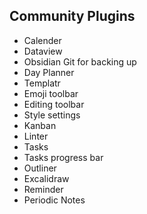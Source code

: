 ## Community Plugins

- Calender
- Dataview
- Obsidian Git for backing up
- Day Planner
- Templatr
- Emoji toolbar
- Editing toolbar
- Style settings
- Kanban
- Linter
- Tasks
- Tasks progress bar
- Outliner
- Excalidraw
- Reminder
- Periodic Notes
